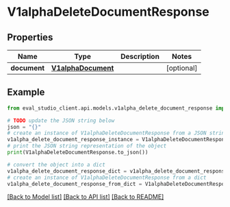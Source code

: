 # V1alphaDeleteDocumentResponse


## Properties

Name | Type | Description | Notes
------------ | ------------- | ------------- | -------------
**document** | [**V1alphaDocument**](V1alphaDocument.md) |  | [optional] 

## Example

```python
from eval_studio_client.api.models.v1alpha_delete_document_response import V1alphaDeleteDocumentResponse

# TODO update the JSON string below
json = "{}"
# create an instance of V1alphaDeleteDocumentResponse from a JSON string
v1alpha_delete_document_response_instance = V1alphaDeleteDocumentResponse.from_json(json)
# print the JSON string representation of the object
print(V1alphaDeleteDocumentResponse.to_json())

# convert the object into a dict
v1alpha_delete_document_response_dict = v1alpha_delete_document_response_instance.to_dict()
# create an instance of V1alphaDeleteDocumentResponse from a dict
v1alpha_delete_document_response_from_dict = V1alphaDeleteDocumentResponse.from_dict(v1alpha_delete_document_response_dict)
```
[[Back to Model list]](../README.md#documentation-for-models) [[Back to API list]](../README.md#documentation-for-api-endpoints) [[Back to README]](../README.md)


